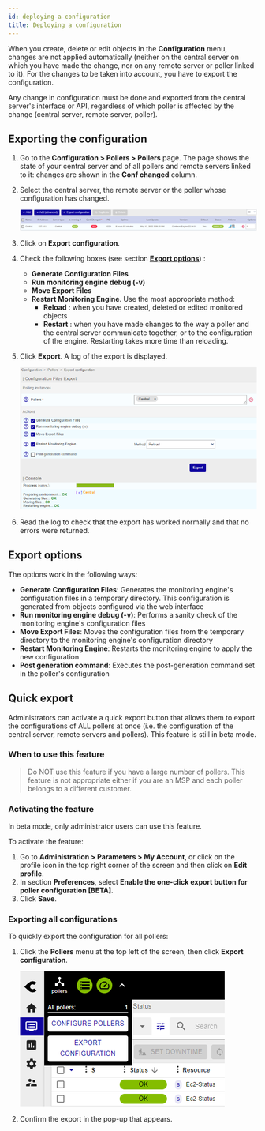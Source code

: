 ```yaml
---
id: deploying-a-configuration
title: Deploying a configuration
---
```


When you create, delete or edit objects in the **Configuration** menu, changes are not applied automatically (neither on the central server on which you have made the change, nor on any remote server or poller linked to it). For the changes to be taken into account, you have to export the configuration.

Any change in configuration must be done and exported from the central server's interface or API, regardless of which poller is affected by the change (central server, remote server, poller).

## Exporting the configuration

1.  Go to the **Configuration > Pollers > Pollers** page. The page shows the state of your central
server and of all pollers and remote servers linked to it: changes are shown in the **Conf changed** column.

2.  Select the central server, the remote server or the poller whose configuration has changed. 

    ![image](../../assets/monitoring/monitoring-servers/export_conf.png)

3.  Click on **Export configuration**.

4.  Check the following boxes (see section [**Export options**](#export-options)) :

    - **Generate Configuration Files**
    - **Run monitoring engine debug (-v)**
    - **Move Export Files**
    - **Restart Monitoring Engine**. Use the most appropriate method: 
      - **Reload** : when you have created, deleted or edited monitored objects
      - **Restart** : when you have made changes to the way a poller and the central server communicate together, or 
      to the configuration of the engine. Restarting takes more time than reloading.

5.  Click **Export**. A log of the export is displayed.

    ![image](../../assets/monitoring/monitoring-servers/export_conf_done.png)

6. Read the log to check that the export has worked normally and that no errors were returned.

## Export options

The options work in the following ways:

  - **Generate Configuration Files**: Generates the monitoring engine's configuration
    files in a temporary directory. This configuration is generated from objects
    configured via the web interface
  - **Run monitoring engine debug (-v)**: Performs a sanity check of the monitoring engine's configuration files
  - **Move Export Files**: Moves the configuration files from the temporary
    directory to the monitoring engine's configuration directory
  - **Restart Monitoring Engine**: Restarts the monitoring engine to apply the new
    configuration
  - **Post generation command**: Executes the post-generation command set in the
    poller's configuration 

## Quick export

Administrators can activate a quick export button that allows them to export the configurations of ALL pollers at once (i.e. the configuration of the central server, remote servers and pollers). This feature is still in beta mode.

### When to use this feature

> Do NOT use this feature if you have a large number of pollers. This feature is not appropriate either if you are an MSP and each poller belongs to a different customer. 

### Activating the feature

In beta mode, only administrator users can use this feature.

To activate the feature:

1. Go to **Administration > Parameters > My Account**, or click on the profile icon in the top right corner of the screen and then click on **Edit profile**.
2. In section **Preferences**, select **Enable the one-click export button for poller configuration [BETA]**.
3. Click **Save**.

### Exporting all configurations

To quickly export the configuration for all pollers:
1. Click the **Pollers** menu at the top left of the screen, then click **Export configuration**.

    ![image](../../assets/monitoring/monitoring-servers/export_all_pollers_button.png)
2. Confirm the export in the pop-up that appears.